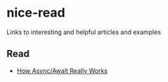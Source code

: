 # nice-read
Links to interesting and helpful articles and examples


## Read

- [How Async/Await Really Works](https://devblogs.microsoft.com/dotnet/how-async-await-really-works/)
